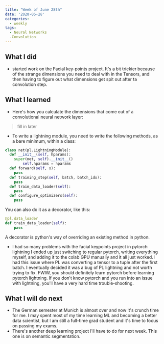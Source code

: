 ```yaml
---
title: "Week of June 28th"
date: '2020-06-28'
categories:
  - weekly
tags:
  - Neural Networks
  -Convolution
---
```


## What I did

- started work on the Facial key-points project. It's a bit trickier because of the strange dimensions you need to deal with in the Tensors, and then having to figure out what dimensions get spit out after ta convolution step.

## What I learned

- Here's how you calculate the dimensions that come out of a convolutional neural network layer:

> fill in later

- To write a lightning module, you need to write the following methods, as a bare minimum, within a class:

```python
class net(pl.LightningModule):
  def __init__(self, hparams):
    super(net, self).__init__()
        self.hparams = hparams
  def forward(self, x):
    pass
  def training_step(self, batch, batch_idx):
    pass
  def train_data_loader(self):
    pass
  def configure_optimizers(self):
    pass
```

You can also do it as a decorator, like this:

```python
@pl.data_loader
def train_data_loader(self):
    pass
```

A decorator is python's way of overriding an existing method in python.

- I had so many problems with the facial keypoints project in pytorch lightning I ended up just switching to regular pytorch, writing everything myself, and adding it to the colab GPU manually and it all just worked. I had this issue where PL was converting a tensor to a tuple after the first batch. I eventually decided it was a bug of PL lightning and not worth trying to fix. FWIW, you should definitely learn pytorch before learning pytorch lightning. If you don't know pytorch and you run into an issue with lightning, you'll have a very hard time trouble-shooting.

## What I will do next

- The German semester at Munich is almost over and now it's crunch time for me. I may spent most of my time learning ML and becoming a better data scientist, but I am still a full-time grad student and it's time to focus on passing my exams.
- There's another deep learning project I'll have to do for next week. This one is on semantic segmentation.
